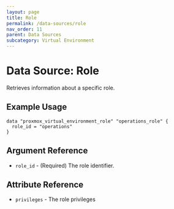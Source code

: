 ```yaml
---
layout: page
title: Role
permalink: /data-sources/role
nav_order: 11
parent: Data Sources
subcategory: Virtual Environment
---
```


# Data Source: Role

Retrieves information about a specific role.

## Example Usage

```
data "proxmox_virtual_environment_role" "operations_role" {
  role_id = "operations"
}
```

## Argument Reference

* `role_id` - (Required) The role identifier.

## Attribute Reference

* `privileges` - The role privileges
